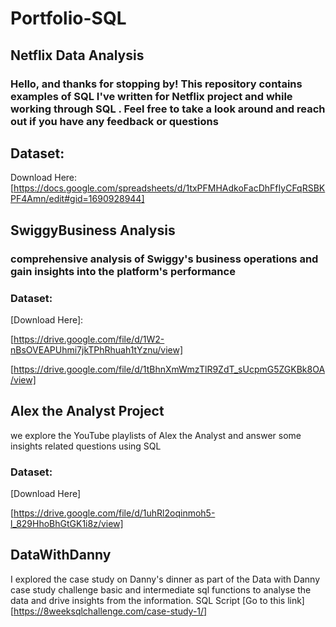 # Portfolio-SQL
## Netflix Data Analysis
### Hello, and thanks for stopping by! This repository contains examples of SQL I've written for Netflix  project and while working through SQL . Feel free to take a look around and reach out if you have any feedback or questions
## Dataset:
Download Here:[https://docs.google.com/spreadsheets/d/1txPFMHAdkoFacDhFfIyCFqRSBKPF4Amn/edit#gid=1690928944]
## SwiggyBusiness Analysis
### comprehensive analysis of Swiggy's business operations and gain insights into the platform's performance 
### Dataset:
[Download Here]:

[https://drive.google.com/file/d/1W2-nBsOVEAPUhmi7jkTPhRhuah1tYznu/view]

[https://drive.google.com/file/d/1tBhnXmWmzTlR9ZdT_sUcpmG5ZGKBk8OA/view]

## Alex the Analyst Project
 we explore the YouTube playlists of Alex the Analyst and answer some insights related questions using SQL
 ### Dataset:
 [Download Here]

[https://drive.google.com/file/d/1uhRl2oqinmoh5-l_829HhoBhGtGK1i8z/view]

## DataWithDanny 

I explored the case study on Danny's dinner as part of the Data with Danny case study challenge basic and intermediate sql functions to analyse the data and drive insights from the information.
SQL Script [Go to this link]
[https://8weeksqlchallenge.com/case-study-1/]

    



